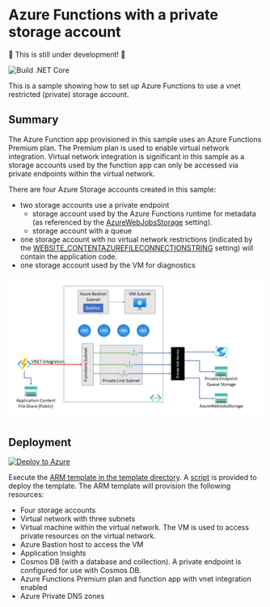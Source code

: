 # Azure Functions with a private storage account

:construction: This is still under development! :construction:

![Build .NET Core](https://github.com/mcollier/azure-functions-private-storage/workflows/Build%20.NET%20Core/badge.svg)

This is a sample showing how to set up Azure Functions to use a vnet restricted (private) storage account.  

## Summary

The Azure Function app provisioned in this sample uses an Azure Functions Premium plan.  The Premium plan is used to enable virtual network integration.  Virtual network integration is significant in this sample as a storage accounts used by the function app can only be accessed via private endpoints within the virtual network.

There are four Azure Storage accounts created in this sample:

- two storage accounts use a private endpoint
  - storage account used by the Azure Functions runtime for metadata (as referenced by the [AzureWebJobsStorage](https://docs.microsoft.com/azure/azure-functions/functions-app-settings#azurewebjobsstorage) setting).
  - storage account with a queue
- one storage account with no virtual network restrictions (indicated by the [WEBSITE_CONTENTAZUREFILECONNECTIONSTRING](https://docs.microsoft.com/azure/azure-functions/functions-app-settings#website_contentazurefileconnectionstring) setting) will contain the application code.
- one storage account used by the VM for diagnostics

![Architecture diagram](private-function-diagram.jpg)

## Deployment

[![Deploy to Azure](https://aka.ms/deploytoazurebutton)](https://portal.azure.com/#create/Microsoft.Template/uri/https%3A%2F%2Fgithub.com%2Fmcollier%2Fazure-functions-private-storage.git)

Execute the [ARM template in the template directory](./template/azuredeploy.json).  A [script](./template/deploy.sh) is provided to deploy the template. The ARM template will provision the following resources:

- Four storage accounts
- Virtual network with three subnets
- Virtual machine within the virtual network.  The VM is used to access private resources on the virtual network.
- Azure Bastion host to access the VM
- Application Insights
- Cosmos DB (with a database and collection). A private endpoint is configured for use with Cosmos DB.
- Azure Functions Premium plan and function app with vnet integration enabled
- Azure Private DNS zones
